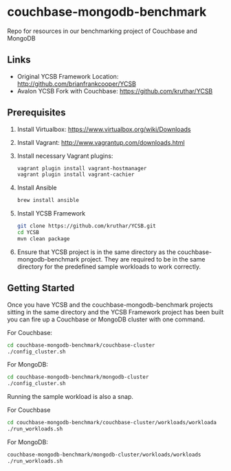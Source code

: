 # couchbase-mongodb-benchmark
Repo for resources in our benchmarking project of Couchbase and MongoDB

Links
-----
* Original YCSB Framework Location: http://github.com/brianfrankcooper/YCSB
* Avalon YCSB Fork with Couchbase: https://github.com/kruthar/YCSB

Prerequisites
-------------
1. Install Virtualbox: https://www.virtualbox.org/wiki/Downloads

2. Install Vagrant: http://www.vagrantup.com/downloads.html

3. Install necessary Vagrant plugins:
    
    ```sh
    vagrant plugin install vagrant-hostmanager
    vagrant plugin install vagrant-cachier
    ```

4. Install Ansible

    ```sh
    brew install ansible
    ```

5. Install YCSB Framework
    
    ```sh
    git clone https://github.com/kruthar/YCSB.git
    cd YCSB
    mvn clean package
    ```

6. Ensure that YCSB project is in the same directory as the couchbase-mongodb-benchmark project. They are required to be in the same directory for the predefined sample workloads to work correctly.

Getting Started
---------------
Once you have YCSB and the couchbase-mongodb-benchmark projects sitting in the same directory and the YCSB Framework project has been built you can fire up a Couchbase or MongoDB cluster with one command.

For Couchbase:

```sh
cd couchbase-mongodb-benchmark/couchbase-cluster
./config_cluster.sh
```

For MongoDB:

```sh
cd couchbase-mongodb-benchmark/mongodb-cluster
./config_cluster.sh
```

Running the sample workload is also a snap.

For Couchbase

```sh
cd couchbase-mongodb-benchmark/couchbase-cluster/workloads/workloada
./run_workloads.sh
```

For MongoDB:

```sh
couchbase-mongodb-benchmark/mongodb-cluster/workloads/workloads
./run_workloads.sh
```
